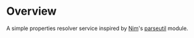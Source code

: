 # Overview

A simple properties resolver service inspired by [Nim](https://nim-lang.org)'s [parseutil](https://nim-lang.org/docs/parseutils.html) module.
